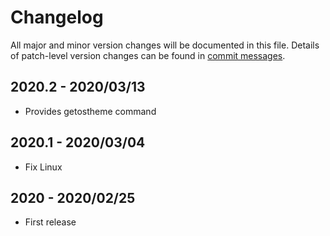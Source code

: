 # Changelog
All major and minor version changes will be documented in this file. Details of
patch-level version changes can be found in [commit messages](../../commits/master).

## 2020.2 - 2020/03/13
- Provides getostheme command

## 2020.1 - 2020/03/04
- Fix Linux

## 2020 - 2020/02/25
- First release
